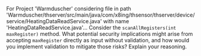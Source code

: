 For Project 'Warmduscher' considering file in path 'Warmduscher/thserver/src/main/java/com/x8ing/thsensor/thserver/device/service/HeatingDataReadService.java' with name 'HeatingDataReadService.java'...
Consider the `scanAllRegisters(int maxRegister)` method. What potential security implications might arise from accepting `maxRegister` directly as input without validation, and how would you implement validation to mitigate those risks? Explain your reasoning.